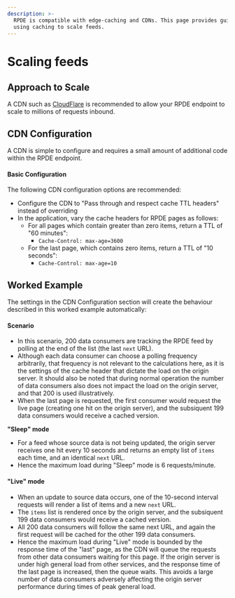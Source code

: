 ```yaml
---
description: >-
  RPDE is compatible with edge-caching and CDNs. This page provides guidance on
  using caching to scale feeds.
---
```


# Scaling feeds

## Approach to Scale

A CDN such as [CloudFlare](https://www.cloudflare.com/) is recommended to allow your RPDE endpoint to scale to millions of requests inbound. 

## CDN Configuration

A CDN is simple to configure and requires a small amount of additional code within the RPDE endpoint.

#### Basic Configuration

The following CDN configuration options are recommended:

* Configure the CDN to "Pass through and respect cache TTL headers" instead of overriding
* In the application, vary the cache headers for RPDE pages as follows:
  * For all pages which contain greater than zero items, return a TTL of "60 minutes":
    * `Cache-Control: max-age=3600`
  * For the last page, which contains zero items, return a TTL of "10 seconds":
    * `Cache-Control: max-age=10`

## Worked Example

The settings in the CDN Configuration section will create the behaviour described in this worked example automatically:

#### Scenario

* In this scenario, 200 data consumers are tracking the RPDE feed by polling at the end of the list \(the last `next` URL\).
* Although each data consumer can choose a polling frequency arbitrarily, that frequency is not relevant to the calculations here, as it is the settings of the cache header that dictate the load on the origin server. It should also be noted that during normal operation the number of data consumers also does not impact the load on the origin server, and that 200 is used illustratively.
* When the last page is requested, the first consumer would request the live page \(creating one hit on the origin server\), and the subsiquent 199 data consumers would receive a cached version. 

**"Sleep" mode**

* For a feed whose source data is not being updated, the origin server receives one hit every 10 seconds and returns an empty list of `items` each time, and an identical `next` URL.
* Hence the maximum load during "Sleep" mode is 6 requests/minute.

#### "Live" mode

* When an update to source data occurs, one of the 10-second interval requests will render a list of items and a new `next` URL.
* The `items` list is rendered once by the origin server, and the subsiquent 199 data consumers would receive a cached version.
* All 200 data consumers will follow the same next URL, and again the first request will be cached for the other 199 data consumers.
* Hence the maximum load during "Live" mode is bounded by the response time of the "last" page, as the CDN will queue the requests from other data consumers waiting for this page. If the origin server is under high general load from other services, and the response time of the last page is increased,  then the queue waits. This avoids a large number of data consumers adversely affecting the origin server performance during times of peak general load.

